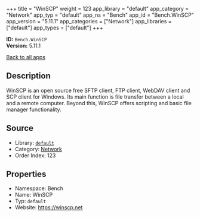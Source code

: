 ﻿+++
title = "WinSCP"
weight = 123
app_library = "default"
app_category = "Network"
app_typ = "default"
app_ns = "Bench"
app_id = "Bench.WinSCP"
app_version = "5.11.1"
app_categories = ["Network"]
app_libraries = ["default"]
app_types = ["default"]
+++

**ID:** `Bench.WinSCP`  
**Version:** 5.11.1  
<!--more-->

[Back to all apps](/apps/)

## Description
WinSCP is an open source free SFTP client, FTP client, WebDAV client and SCP client for Windows.
Its main function is file transfer between a local and a remote computer.
Beyond this, WinSCP offers scripting and basic file manager functionality.

## Source

* Library: [`default`](/app_libraries/default)
* Category: [Network](/app_categories/network)
* Order Index: 123

## Properties

* Namespace: Bench
* Name: WinSCP
* Typ: `default`
* Website: <https://winscp.net>

